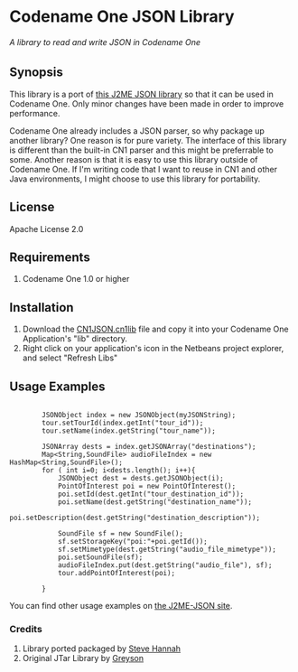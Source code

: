 # Codename One JSON Library
###### A library to read and write JSON in Codename One

## Synopsis

This library is a port of [this J2ME JSON library](https://github.com/greyson/j2me-json) so that it can be used in Codename One.  Only minor changes have been made in order to improve performance.  

Codename One already includes a JSON parser, so why package up another library?  One reason is for pure variety.  The interface of this library is different than the built-in CN1 parser and this might be preferrable to some.  Another reason is that it is easy to use this library outside of Codename One.  If I'm writing code that I want to reuse in CN1 and other Java environments, I might choose to use this library for portability.

## License

Apache License 2.0

## Requirements

1. Codename One 1.0 or higher

## Installation 

1. Download the [CN1JSON.cn1lib](dist/CN1JSON.cn1lib) file and copy it into your Codename One Application's "lib" directory.
2. Right click on your application's icon in the Netbeans project explorer, and select "Refresh Libs"

## Usage Examples

```

        JSONObject index = new JSONObject(myJSONString);
        tour.setTourId(index.getInt("tour_id"));
        tour.setName(index.getString("tour_name"));
        
        JSONArray dests = index.getJSONArray("destinations");
        Map<String,SoundFile> audioFileIndex = new HashMap<String,SoundFile>();
        for ( int i=0; i<dests.length(); i++){
            JSONObject dest = dests.getJSONObject(i);
            PointOfInterest poi = new PointOfInterest();
            poi.setId(dest.getInt("tour_destination_id"));
            poi.setName(dest.getString("destination_name"));
            poi.setDescription(dest.getString("destination_description"));
            
            SoundFile sf = new SoundFile();
            sf.setStorageKey("poi:"+poi.getId());
            sf.setMimetype(dest.getString("audio_file_mimetype"));
            poi.setSoundFile(sf);
            audioFileIndex.put(dest.getString("audio_file"), sf);
            tour.addPointOfInterest(poi);
            
        }
```

You can find other usage examples on [the J2ME-JSON site](https://github.com/greyson/j2me-json).

 ### Credits
 
 1. Library ported packaged by [Steve Hannah](https://twitter.com/shannah78)
 2. Original JTar Library by [Greyson](https://github.com/greyson)
